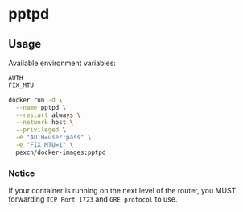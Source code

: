 # pptpd

## Usage

Available environment variables:
```bash
AUTH
FIX_MTU
```

```bash
docker run -d \
  --name pptpd \
  --restart always \
  --network host \
  --privileged \
  -e "AUTH=user:pass" \
  -e "FIX_MTU=1" \
  pexcn/docker-images:pptpd
```

### Notice

If your container is running on the next level of the router, you MUST forwarding `TCP Port 1723` and `GRE protocol` to use.
